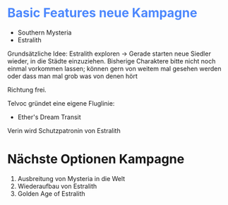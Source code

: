 # <font color = 4d88fd>Basic Features neue Kampagne</font>
- Southern Mysteria
- Estralith

Grundsätzliche Idee: Estralith exploren -> Gerade starten neue Siedler  wieder, in die Städte einzuziehen.
Bisherige Charaktere bitte nicht noch einmal vorkommen lassen; können gern von weitem mal gesehen werden oder dass man mal grob was von denen hört

Richtung frei.

Telvoc gründet eine eigene Fluglinie: 
- Ether's Dream Transit

Verin wird Schutzpatronin von Estralith
# Nächste Optionen Kampagne
1. Ausbreitung von Mysteria in die Welt
2. Wiederaufbau von Estralith
3. Golden Age of Estralith